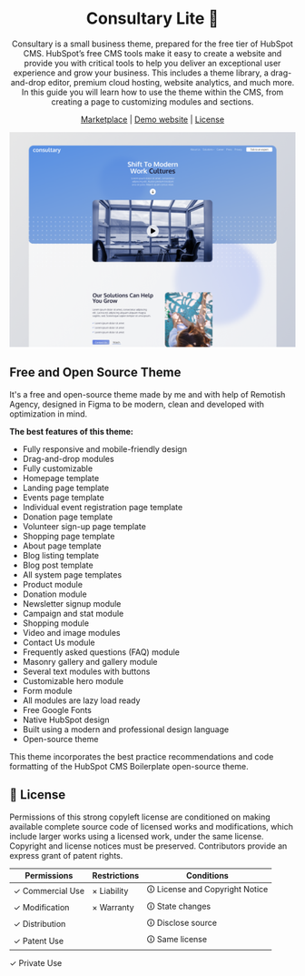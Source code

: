 <h1 align="center">Consultary Lite 💎</h1>

<p align="center">
Consultary is a small business theme, prepared for the free tier of HubSpot CMS. HubSpot’s free CMS tools make it easy to create a website and provide you with critical tools to help you deliver an exceptional user experience and grow your business. This includes a theme library, a drag-and-drop editor, premium cloud hosting, website analytics, and much more. In this guide you will learn how to use the theme within the CMS, from creating a page to customizing modules and sections.
</p>

<p align="center">
  <a href="https://ecosystem.hubspot.com/marketplace/website/consultary-lite-theme-by-remotish?__hstc=129337491.f996b526c23d995a41a003a80650d745.1615842682117.1661219757042.1662080438410.902&__hssc=129337491.1.1662080438410&__hsfp=4116514488">Marketplace</a> |
  <a href="https://marketplace.remotish.agency/consultary-theme">Demo website</a> |
  <a href="./LICENSE">License</a>
</p>

<img src="./images/Thumbnail.png" alt="Promotional cover of Consultary Lite Theme">

## Free and Open Source Theme
It's a free and open-source theme made by me and with help of Remotish Agency, designed in Figma to be modern, clean and developed with optimization in mind.

**The best features of this theme:**
 
- Fully responsive and mobile-friendly design
- Drag-and-drop modules
- Fully customizable
- Homepage template
- Landing page template
- Events page template
- Individual event registration page template
- Donation page template
- Volunteer sign-up page template
- Shopping page template
- About page template
- Blog listing template
- Blog post template
- All system page templates
- Product module
- Donation module
- Newsletter signup module
- Campaign and stat module
- Shopping module
- Video and image modules
- Contact Us module
- Frequently asked questions (FAQ) module
- Masonry gallery and gallery module
- Several text modules with buttons
- Customizable hero module
- Form module
- All modules are lazy load ready
- Free Google Fonts
- Native HubSpot design
- Built using a modern and professional design language
- Open-source theme

This theme incorporates the best practice recommendations and code formatting of the HubSpot CMS Boilerplate open-source theme.

## 📄 License

Permissions of this strong copyleft license are conditioned on making available complete source code of licensed works and modifications, which include larger works using a licensed work, under the same license. Copyright and license notices must be preserved. Contributors provide an express grant of patent rights.

| Permissions | Restrictions | Conditions
| --- | --- | --- 
&check; Commercial Use | &times; Liability | &#x1f6c8; License and Copyright Notice
&check; Modification   | &times; Warranty | &#x1f6c8; State changes
&check; Distribution |  | &#x1f6c8; Disclose source
&check; Patent Use |  | &#x1f6c8; Same license
&check; Private Use
